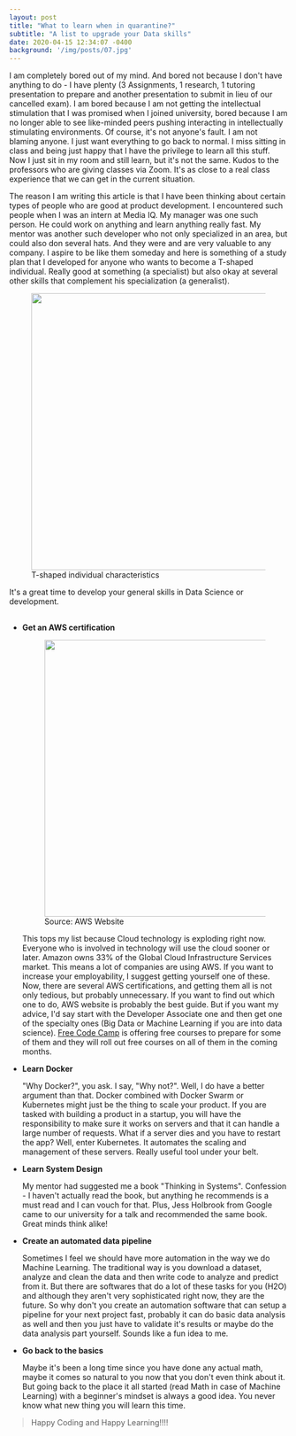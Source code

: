 ```yaml
---
layout: post
title: "What to learn when in quarantine?"
subtitle: "A list to upgrade your Data skills"
date: 2020-04-15 12:34:07 -0400
background: '/img/posts/07.jpg'
---
```


<p>I am completely bored out of my mind. And bored not because I don't have anything to do - I have plenty (3 Assignments, 1 research, 1 tutoring presentation to prepare and another presentation to submit in lieu of our cancelled exam). I am bored because I am not getting the intellectual stimulation that I was promised when I joined university, bored because I am no longer able to see like-minded peers pushing interacting in intellectually stimulating environments. Of course, it's not anyone's fault. I am not blaming anyone. I just want everything to go back to normal. I miss sitting in class and being just happy that I have the privilege to learn all this stuff. Now I just sit in my room and still learn, but it's not the same. Kudos to the professors who are giving classes via Zoom. It's as close to a real class experience that we can get in the current situation.</p>

<p>The reason I am writing this article is that I have been thinking about certain types of people who are good at product development. I encountered such people when I was an intern at Media IQ. My manager was one such person. He could work on anything and learn anything really fast. My mentor was another such developer who not only specialized in an area, but could also don several hats. And they were and are very valuable to any company. I aspire to be like them someday and here is something of a study plan that I developed for anyone who wants to become a T-shaped individual. Really good at something (a specialist) but also okay at several other skills that complement his specialization (a generalist).</p>

<figure>
  <img src='/byte-sized-ml/img/posts/T.jpeg' height="500" width="600">
  <figcaption>T-shaped individual characteristics</figcaption>
</figure>

<p>It's a great time to develop your general skills in Data Science or development.</p>


<h2 class="section-heading"></h2>

<ul>
  <li><strong>Get an AWS certification</strong></li>
  <figure>
  <img src='/byte-sized-ml/img/posts/AWS.png' height="500" width="800">
  <figcaption>Source: AWS Website</figcaption>
  </figure>
  <p>This tops my list because Cloud technology is exploding right now. Everyone who is involved in technology will use the cloud sooner or later. Amazon owns 33% of the Global Cloud Infrastructure Services market. This means a lot of companies are using AWS. If you want to increase your employability, I suggest getting yourself one of these. Now, there are several AWS certifications, and getting them all is not only tedious, but probably unnecessary. If you want to find out which one to do, AWS website is probably the best guide. But if you want my advice, I'd say start with the Developer Associate one and then get one of the specialty ones (Big Data or Machine Learning if you are into data science). <a href="https://www.freeeecodecamp.org/news/pass-the-aws-developer-associate-exam-with-this-free-16-hour-course/">Free Code Camp</a> is offering free courses to prepare for some of them and they will roll out free courses on all of them in the coming months.</p>


<li><strong>Learn Docker</strong></li>
<p>"Why Docker?", you ask. I say, "Why not?". Well, I do have a better argument than that. Docker combined with Docker Swarm or Kubernetes might just be the thing to scale your product. If you are tasked with building a product in a startup, you will have the responsibility to make sure it works on servers and that it can handle a large number of requests. What if a server dies and you have to restart the app? Well, enter Kubernetes. It automates the scaling and management of these servers. Really useful tool under your belt.</p>

<li><strong>Learn System Design</strong></li>
<p>My mentor had suggested me a book "Thinking in Systems". Confession - I haven't actually read the book, but anything he recommends is a must read and I can vouch for that. Plus, Jess Holbrook from Google came to our university for a talk and recommended the same book. Great minds think alike!</p>

<li><strong>Create an automated data pipeline</strong></li>
<p>Sometimes I feel we should have more automation in the way we do Machine Learning. The traditional way is you download a dataset, analyze and clean the data and then write code to analyze and predict from it. But there are softwares that do a lot of these tasks for you (H2O) and although they aren't very sophisticated right now, they are the future. So why don't you create an automation software that can setup a pipeline for your next project fast, probably it can do basic data analysis as well and then you just have to validate it's results or maybe do the data analysis part yourself. Sounds like a fun idea to me.</p>

<li><strong>Go back to the basics</strong></li>
<p>Maybe it's been a long time since you have done any actual math, maybe it comes so natural to you now that you don't even think about it. But going back to the place it all started (read Math in case of Machine Learning) with a beginner's mindset is always a good idea. You never know what new thing you will learn this time.</p>

</ul>


<blockquote class="blockquote">Happy Coding and Happy Learning!!!!</blockquote>


